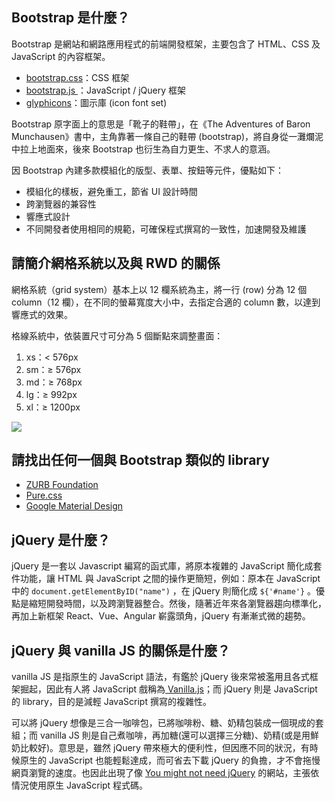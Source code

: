 ## Bootstrap 是什麼？
Bootstrap 是網站和網路應用程式的前端開發框架，主要包含了 HTML、CSS 及 JavaScript 的內容框架。
- [bootstrap.css](https://github.com/twbs/bootstrap/blob/master/dist/css/bootstrap.css)：CSS 框架
- [bootstrap.js ](https://github.com/twbs/bootstrap/blob/master/dist/js/bootstrap.js)：JavaScript / jQuery 框架
- [glyphicons](https://getbootstrap.com/docs/3.3/components/)：圖示庫 (icon font set)

Bootstrap 原字面上的意思是「靴子的鞋帶」，在《The Adventures of Baron Munchausen》書中，主角靠著一條自己的鞋帶 (bootstrap)，將自身從一灘爛泥中拉上地面來，後來 Bootstrap 也衍生為自力更生、不求人的意涵。

因 Bootstrap 內建多款模組化的版型、表單、按鈕等元件，優點如下：
- 模組化的樣板，避免重工，節省 UI 設計時間
- 跨瀏覽器的兼容性
- 響應式設計
- 不同開發者使用相同的規範，可確保程式撰寫的一致性，加速開發及維護


## 請簡介網格系統以及與 RWD 的關係
網格系統（grid system）基本上以 12 欄系統為主，將一行 (row) 分為 12 個 column（12 欄），在不同的螢幕寬度大小中，去指定合適的 column 數，以達到響應式的效果。

格線系統中，依裝置尺寸可分為 5 個斷點來調整畫面：

1. xs：< 576px
2. sm：≥ 576px
3. md：≥ 768px
4. lg：≥ 992px
5. xl：≥ 1200px

![](https://i.imgur.com/OO7Puio.png)

## 請找出任何一個與 Bootstrap 類似的 library
- [ZURB Foundation](https://zurb.com/responsive)
- [Pure.css
](https://purecss.io/)
- [Google Material Design
](https://material.io/) 

## jQuery 是什麼？
jQuery 是一套以 Javascript 編寫的函式庫，將原本複雜的 JavaScript 簡化成套件功能，讓 HTML 與 JavaScript 之間的操作更簡短，例如：原本在 JavaScript 中的 `document.getElementByID("name")` ，在 jQuery 則簡化成 `${'#name'}` 。優點是縮短開發時間，以及跨瀏覽器整合。然後，隨著近年來各瀏覽器趨向標準化，再加上新框架 React、Vue、Angular 嶄露頭角，jQuery 有漸漸式微的趨勢。


## jQuery 與 vanilla JS 的關係是什麼？
vanilla JS 是指原生的 JavaScript 語法，有鑑於 jQuery 後來常被濫用且各式框架掘起，因此有人將 JavaScript 戲稱為[ Vanilla.js](hhttp://vanilla-js.com/)；而 jQuery 則是 JavaScript 的 library，目的是減輕 JavaScript 撰寫的複雜性。

可以將 jQuery 想像是三合一咖啡包，已將咖啡粉、糖、奶精包裝成一個現成的套組；而 vanilla JS 則是自己煮咖啡，再加糖(還可以選擇三分糖)、奶精(或是用鮮奶比較好)。意思是，雖然 jQuery 帶來極大的便利性，但因應不同的狀況，有時候原生的 JavaScript 也能輕鬆達成，而可省去下載 jQuery 的負擔，才不會拖慢網頁瀏覽的速度。也因此出現了像 [You might not need jQuery](http://youmightnotneedjquery.com/) 的網站，主張依情況使用原生 JavaScript 程式碼。

